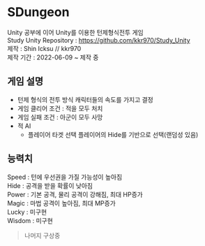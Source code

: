 # SDungeon
Unity 공부에 이어 Unity를 이용한 턴제형식전투 게임  
Study Unity Repository : https://github.com/kkr970/Study_Unity  
제작 : Shin Icksu // kkr970  
제작 기간 : 2022-06-09 ~ 제작 중  

게임 설명
-------------------------------
* 턴제 형식의 전투 방식 캐릭터들의 속도를 가지고 결정  
* 게임 클리어 조건 : 적을 모두 처치  
* 게임 실패 조건 : 아군이 모두 사망  
* 적 AI
  * 플레이어 타겟 선택
    플레이어의 Hide를 기반으로 선택(랜덤성 있음)  

능력치
--------------------------------
Speed : 턴에 우선권을 가질 가능성이 높아짐  
Hide : 공격을 받을 확률이 낮아짐  
Power : 기본 공격, 물리 공격이 강해짐, 최대 HP증가  
Magic : 마법 공격이 높아짐, 최대 MP증가  
Lucky : 미구현  
Wisdom : 미구현  

> 나머지 구상중

